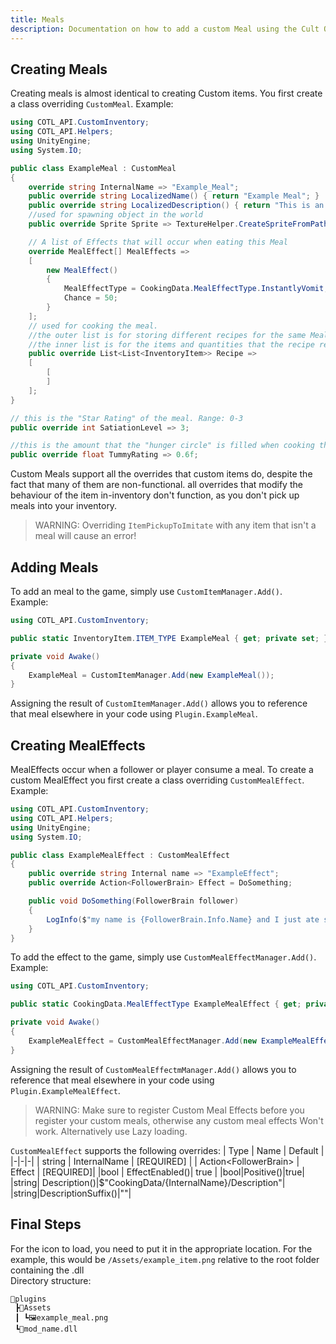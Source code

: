 ```yaml
---
title: Meals
description: Documentation on how to add a custom Meal using the Cult Of The Lamb API
---
```

## Creating Meals

Creating meals is almost identical to creating Custom items. You first create a class overriding `CustomMeal`. Example:

```csharp
using COTL_API.CustomInventory;
using COTL_API.Helpers;
using UnityEngine;
using System.IO;

public class ExampleMeal : CustomMeal
{
    override string InternalName => "Example_Meal";
    public override string LocalizedName() { return "Example Meal"; }
    public override string LocalizedDescription() { return "This is an example meal"; }
    //used for spawning object in the world
    public override Sprite Sprite => TextureHelper.CreateSpriteFromPath(Path.Combine(Plugin.PluginPath, "Assets", "example_meal.png"));

    // A list of Effects that will occur when eating this Meal
    override MealEffect[] MealEffects =>
    [
        new MealEffect()
        {
            MealEffectType = CookingData.MealEffectType.InstantlyVomit,
            Chance = 50;
        }
    ];
    // used for cooking the meal. 
    //the outer list is for storing different recipes for the same Meal 
    //the inner list is for the items and quantities that the recipe requires
    public override List<List<InventoryItem>> Recipe =>
    [
        [
        ]
    ];
}

// this is the "Star Rating" of the meal. Range: 0-3
public override int SatiationLevel => 3;

//this is the amount that the "hunger circle" is filled when cooking the meal. Range: 0-1
public override float TummyRating => 0.6f;
```


Custom Meals support all the overrides that custom items do, despite the fact that many of them are non-functional. all overrides that modify the behaviour of the item in-inventory don't function, as you don't pick up meals into your inventory.

> WARNING:
> Overriding `ItemPickupToImitate` with any item that isn't a meal will cause an error!

## Adding Meals

To add an meal to the game, simply use `CustomItemManager.Add()`.  
Example:

```csharp
using COTL_API.CustomInventory;

public static InventoryItem.ITEM_TYPE ExampleMeal { get; private set; }

private void Awake()
{
    ExampleMeal = CustomItemManager.Add(new ExampleMeal());
}
```

Assigning the result of `CustomItemManager.Add()` allows you to reference that meal elsewhere in your code using `Plugin.ExampleMeal`.

## Creating MealEffects

MealEffects occur when a follower or player consume a meal. To create a custom MealEffect you first create a class overriding `CustomMealEffect`. Example:

```csharp
using COTL_API.CustomInventory;
using COTL_API.Helpers;
using UnityEngine;
using System.IO;

public class ExampleMealEffect : CustomMealEffect
{
    public override string Internal name => "ExampleEffect";
    public override Action<FollowerBrain> Effect = DoSomething;

    public void DoSomething(FollowerBrain follower)
    {
        LogInfo($"my name is {FollowerBrain.Info.Name} and I just ate something.");
    }
}
```

To add the effect to the game, simply use `CustomMealEffectManager.Add()`.  
Example:

```csharp
using COTL_API.CustomInventory;

public static CookingData.MealEffectType ExampleMealEffect { get; private set; }

private void Awake()
{
    ExampleMealEffect = CustomMealEffectManager.Add(new ExampleMealEffect());
}
```

Assigning the result of `CustomMealEffectmManager.Add()` allows you to reference that meal elsewhere in your code using `Plugin.ExampleMealEffect`.

> WARNING: Make sure to register Custom Meal Effects before you register your custom meals, otherwise any custom meal effects Won't work. Alternatively use Lazy loading.

`CustomMealEffect` supports the following overrides:
| Type | Name | Default |
|-|-|-|
| string | InternalName | \[REQUIRED\] |
| Action\<FollowerBrain\> | Effect | \[REQUIRED\]|
|bool | EffectEnabled()| true |
|bool|Positive()|true|
|string| Description()|$"CookingData/{InternalName}/Description"|
|string|DescriptionSuffix()|""|

## Final Steps

For the icon to load, you need to put it in the appropriate location. For the example, this would be `/Assets/example_item.png` relative to the root folder containing the .dll  
Directory structure:

```
📂plugins
 ┣📂Assets
 ┃ ┗🖼️example_meal.png
 ┗📜mod_name.dll
```
